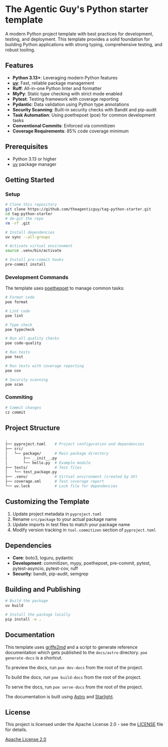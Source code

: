 # The Agentic Guy's Python starter template

A modern Python project template with best practices for development, testing, and deployment. This template provides a solid foundation for building Python applications with strong typing, comprehensive testing, and robust tooling.

## Features

- **Python 3.13+**: Leveraging modern Python features
- **[uv](https://docs.astral.sh/uv/)**: Fast, reliable package management
- **Ruff**: All-in-one Python linter and formatter
- **MyPy**: Static type checking with strict mode enabled
- **Pytest**: Testing framework with coverage reporting
- **Pydantic**: Data validation using Python type annotations
- **Security Scanning**: Built-in security checks with Bandit and pip-audit
- **Task Automation**: Using poethepoet (poe) for common development tasks
- **Conventional Commits**: Enforced via commitizen
- **Coverage Requirements**: 85% code coverage minimum

## Prerequisites

- Python 3.13 or higher
- [uv](https://docs.astral.sh/uv/) package manager

## Getting Started

### Setup

```bash
# Clone this repository
git clone https://github.com/theagenticguy/tag-python-starter.git
cd tag-python-starter
# de-git the repo
rm -rf .git

# Install dependencies
uv sync --all-groups

# Activate virtual environment
source .venv/bin/activate

# Install pre-commit hooks
pre-commit install
```

### Development Commands

The template uses [poethepoet](https://github.com/nat-n/poethepoet) to manage common tasks:

```bash
# Format code
poe format

# Lint code
poe lint

# Type check
poe typecheck

# Run all quality checks
poe code-quality

# Run tests
poe test

# Run tests with coverage reporting
poe cov

# Security scanning
poe scan
```

### Commiting

```bash
# Commit changes
cz commit
```

## Project Structure

```bash
.
├── pyproject.toml    # Project configuration and dependencies
├── src/
│   └── package/      # Main package directory
│       ├── __init__.py
│       └── hello.py  # Example module
├── tests/            # Test files
│   └── test_package.py
├── .venv/            # Virtual environment (created by UV)
├── coverage.xml      # Test coverage report
└── uv.lock           # Lock file for dependencies
```

## Customizing the Template

1. Update project metadata in `pyproject.toml`
2. Rename `src/package` to your actual package name
3. Update imports in test files to match your package name
4. Modify version tracking in `tool.commitizen` section of `pyproject.toml`

## Dependencies

- **Core**: boto3, loguru, pydantic
- **Development**: commitizen, mypy, poethepoet, pre-commit, pytest, pytest-asyncio, pytest-cov, ruff
- **Security**: bandit, pip-audit, semgrep

## Building and Publishing

```bash
# Build the package
uv build

# Install the package locally
pip install -e .
```

## Documentation

This template uses [griffe2md](https://github.com/mkdocstrings/griffe2md/tree/main) and a script to generate reference documentation which gets published to the `docs/astro` directory. `poe generate-docs` is a shortcut.

To preview the docs, run `poe dev-docs` from the root of the project.

To build the docs, run `poe build-docs` from the root of the project.

To serve the docs, run `poe serve-docs` from the root of the project.

The documentation is built using [Astro](https://astro.build/) and [Starlight](https://starlight.astro.build/).

## License

This project is licensed under the Apache License 2.0 - see the [LICENSE](LICENSE) file for details.

[Apache License 2.0](https://www.apache.org/licenses/LICENSE-2.0)
